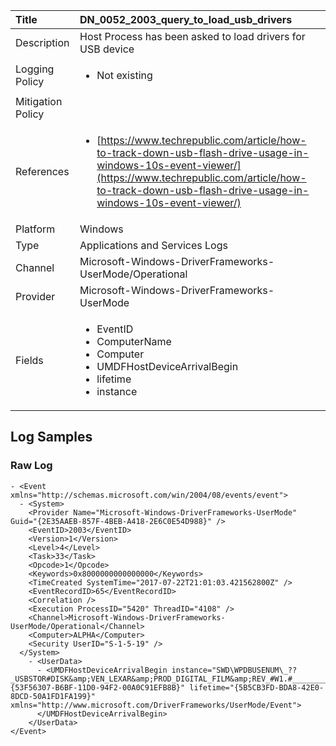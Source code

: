 | Title             | DN_0052_2003_query_to_load_usb_drivers                                                                                                      |
|:------------------|:-----------------------------------------------------------------------------------------------------------------|
| Description       | Host Process has been asked to load drivers for USB device                                                                                                |
| Logging Policy    | <ul><li> Not existing </li></ul> |
| Mitigation Policy | |
| References     		| <ul><li>[https://www.techrepublic.com/article/how-to-track-down-usb-flash-drive-usage-in-windows-10s-event-viewer/](https://www.techrepublic.com/article/how-to-track-down-usb-flash-drive-usage-in-windows-10s-event-viewer/)</li></ul>                                  |
| Platform       		| Windows   |
| Type           		| Applications and Services Logs 		| 
| Channel        		| Microsoft-Windows-DriverFrameworks-UserMode/Operational    |
| Provider       		| Microsoft-Windows-DriverFrameworks-UserMode   |
| Fields         		| <ul><li>EventID</li><li>ComputerName</li><li>Computer</li><li>UMDFHostDeviceArrivalBegin</li><li>lifetime</li><li>instance</li></ul>                                               |


## Log Samples

### Raw Log

```
- <Event xmlns="http://schemas.microsoft.com/win/2004/08/events/event">
  - <System>
    <Provider Name="Microsoft-Windows-DriverFrameworks-UserMode" Guid="{2E35AAEB-857F-4BEB-A418-2E6C0E54D988}" />
    <EventID>2003</EventID>
    <Version>1</Version>
    <Level>4</Level>
    <Task>33</Task>
    <Opcode>1</Opcode>
    <Keywords>0x8000000000000000</Keywords>
    <TimeCreated SystemTime="2017-07-22T21:01:03.421562800Z" />
    <EventRecordID>65</EventRecordID>
    <Correlation />
    <Execution ProcessID="5420" ThreadID="4108" />
    <Channel>Microsoft-Windows-DriverFrameworks-UserMode/Operational</Channel>
    <Computer>ALPHA</Computer>
    <Security UserID="S-1-5-19" />
  </System>
    - <UserData>
      - <UMDFHostDeviceArrivalBegin instance="SWD\WPDBUSENUM\_??_USBSTOR#DISK&amp;VEN_LEXAR&amp;PROD_DIGITAL_FILM&amp;REV_#W1.#______________0302080000002D74AE7900000000000&amp;0#{53F56307-B6BF-11D0-94F2-00A0C91EFB8B}" lifetime="{5B5CB3FD-BDA8-42E0-8DCD-50A1FD1FA199}" xmlns="http://www.microsoft.com/DriverFrameworks/UserMode/Event">
      </UMDFHostDeviceArrivalBegin>
    </UserData>
</Event>

```




